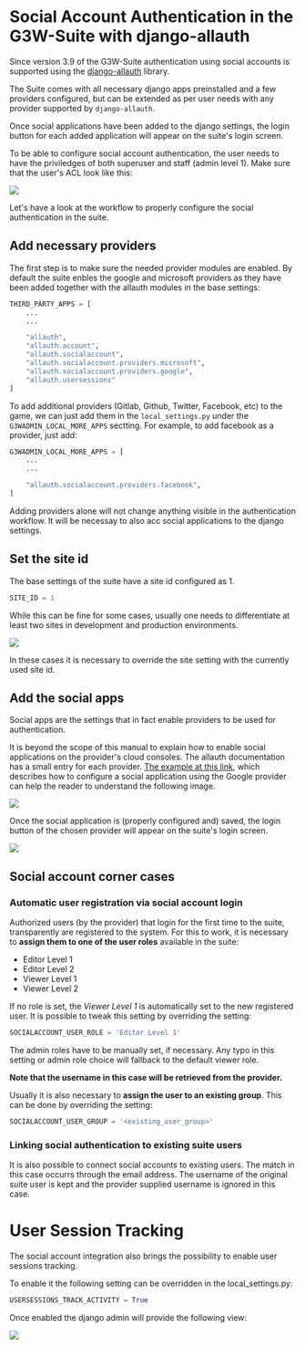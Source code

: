 # Social Account Authentication in the G3W-Suite with django-allauth

Since version 3.9 of the G3W-Suite authentication using social accounts is supported 
using the [django-allauth](https://django-allauth.readthedocs.io/en/latest/) library.

The Suite comes with all necessary django apps preinstalled and a few providers 
configured, but can be extended as per user needs with any provider supported 
by ```django-allauth```.

Once social applications have been added to the django settings, the login button 
for each added application will appear on the suite's login screen.

To be able to configure social account authentication, the user needs to have the 
priviledges of both superuser and staff (admin level 1). Make sure that the
user's ACL look like this:

![](images/manual/en/socialauth_admin_settings.png)

Let's have a look at the workflow to properly configure the social authentication in 
the suite.

## Add necessary providers

The first step is to make sure the needed provider modules are enabled. By default
the suite enbles the google and microsoft providers as they have been added 
together with the allauth modules in the base settings:

```python
THIRD_PARTY_APPS = [
    ...
    ...

    "allauth",
    "allauth.account",
    "allauth.socialaccount",
    "allauth.socialaccount.providers.microsoft",
    "allauth.socialaccount.providers.google",
    "allauth.usersessions"
]
```

To add additional providers (Gitlab, Github, Twitter, Facebook, etc) to the game,
we can just add them in the ```local_settings.py``` under the ```G3WADMIN_LOCAL_MORE_APPS```
sectting. For example, to add facebook as a provider, just add:

```python
G3WADMIN_LOCAL_MORE_APPS = [
    ...
    ...

    "allauth.socialaccount.providers.facebook",
]
```

Adding providers alone will not change anything visible in the authentication workflow.
It will be necessay to also acc social applications to the django settings.

## Set the site id

The base settings of the suite have a site id configured as 1.

```python
SITE_ID = 1
```

While this can be fine for some cases, usually one needs to differentiate at least 
two sites in development and production environments. 

![](images/manual/en/socialauth_site_settings.png)

In these cases it is necessary to override the site setting with the currently used
site id.

## Add the social apps

Social apps are the settings that in fact enable providers to be used for authentication.

It is beyond the scope of this manual to explain how to enable social applications
on the provider's cloud consoles. The allauth documentation has a small entry for each 
provider. [The example at this link](https://docs.allauth.org/en/latest/socialaccount/providers/google.html), which describes how to configure a social application
using the Google provider can help the reader to understand the following 
image.

![](images/manual/en/socialauth_applications_settings.png)

Once the social application is (properly configured and) saved, the login button
of the chosen provider will appear on the suite's login screen.

![](images/manual/en/socialauth_login_screen.png)

## Social account corner cases

### Automatic user registration via social account login

Authorized users (by the provider) that login for the first time to the suite,
transparently are registered to the system. For this to work, it is necessary to **assign them
to one of the user roles** available in the suite:

* Editor Level 1
* Editor Level 2
* Viewer Level 1
* Viewer Level 2

If no role is set, the _Viewer Level 1_ is automatically set to the new registered user.
It is possible to tweak this setting by overriding the setting:

```python
SOCIALACCOUNT_USER_ROLE = 'Editor Level 1'
```

The admin roles have to be manually set, if necessary. Any typo in this setting or 
admin role choice will fallback to the default viewer role.

**Note that the username in this case will be retrieved from the provider.**


Usually it is also necessary to **assign the user to an existing group**. This can be done
by overriding the setting:

```python
SOCIALACCOUNT_USER_GROUP = '<existing_user_group>'
```


### Linking social authentication to existing suite users

It is also possible to connect social accounts to existing users. The match
in this case occurrs through the email address. The username of the original 
suite user is kept and the provider supplied username is ignored in this case.


# User Session Tracking

The social account integration also brings the possibility to enable 
user sessions tracking.

To enable it the following setting can be overridden in the local_settings.py:

```python
USERSESSIONS_TRACK_ACTIVITY = True
```

Once enabled the django admin will provide the following view:

![](images/manual/en/socialauth_user_sessions.png)


